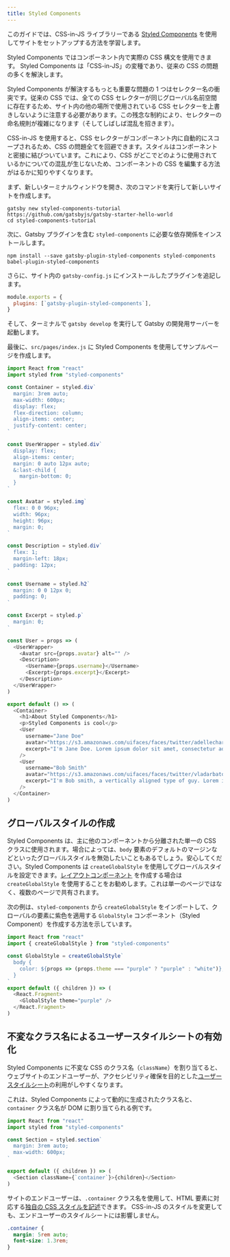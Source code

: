 ```yaml
---
title: Styled Components
---
```


このガイドでは、CSS-in-JS ライブラリーである [Styled Components](https://www.styled-components.com/) を使用してサイトをセットアップする方法を学習します。

Styled Components ではコンポーネント内で実際の CSS 構文を使用できます。 Styled Components は「CSS-in-JS」の変種であり、従来の CSS の問題の多くを解決します。

Styled Components が解決するもっとも重要な問題の 1 つはセレクター名の衝突です。従来の CSS では、全ての CSS セレクターが同じグローバル名前空間に存在するため、サイト内の他の場所で使用されている CSS セレクターを上書きしないように注意する必要があります。この残念な制約により、セレクターの命名規則が複雑になります（そしてしばしば混乱を招きます）。

CSS-in-JS を使用すると、CSS セレクターがコンポーネント内に自動的にスコープされるため、CSS の問題全てを回避できます。スタイルはコンポーネントと密接に結びついています。これにより、CSS がどこでどのように使用されているかについての混乱が生じないため、コンポーネントの CSS を編集する方法がはるかに知りやすくなります。

<EggheadEmbed
  lessonLink="https://egghead.io/lessons/gatsby-style-gatsby-sites-with-styled-components"
  lessonTitle="Style Gatsby sites with styled-components"
/>

まず、新しいターミナルウィンドウを開き、次のコマンドを実行して新しいサイトを作成します。

```shell
gatsby new styled-components-tutorial https://github.com/gatsbyjs/gatsby-starter-hello-world
cd styled-components-tutorial
```

次に、Gatsby プラグインを含む `styled-components` に必要な依存関係をインストールします。

```shell
npm install --save gatsby-plugin-styled-components styled-components babel-plugin-styled-components
```

さらに、サイト内の `gatsby-config.js` にインストールしたプラグインを追記します。

```javascript:title=gatsby-config.js
module.exports = {
  plugins: [`gatsby-plugin-styled-components`],
}
```

そして、ターミナルで `gatsby develop` を実行して Gatsby の開発用サーバーを起動します。

最後に、`src/pages/index.js` に Styled Components を使用してサンプルページを作成します。

```jsx:title=src/pages/index.js
import React from "react"
import styled from "styled-components"

const Container = styled.div`
  margin: 3rem auto;
  max-width: 600px;
  display: flex;
  flex-direction: column;
  align-items: center;
  justify-content: center;
`

const UserWrapper = styled.div`
  display: flex;
  align-items: center;
  margin: 0 auto 12px auto;
  &:last-child {
    margin-bottom: 0;
  }
`

const Avatar = styled.img`
  flex: 0 0 96px;
  width: 96px;
  height: 96px;
  margin: 0;
`

const Description = styled.div`
  flex: 1;
  margin-left: 18px;
  padding: 12px;
`

const Username = styled.h2`
  margin: 0 0 12px 0;
  padding: 0;
`

const Excerpt = styled.p`
  margin: 0;
`

const User = props => (
  <UserWrapper>
    <Avatar src={props.avatar} alt="" />
    <Description>
      <Username>{props.username}</Username>
      <Excerpt>{props.excerpt}</Excerpt>
    </Description>
  </UserWrapper>
)

export default () => (
  <Container>
    <h1>About Styled Components</h1>
    <p>Styled Components is cool</p>
    <User
      username="Jane Doe"
      avatar="https://s3.amazonaws.com/uifaces/faces/twitter/adellecharles/128.jpg"
      excerpt="I'm Jane Doe. Lorem ipsum dolor sit amet, consectetur adipisicing elit."
    />
    <User
      username="Bob Smith"
      avatar="https://s3.amazonaws.com/uifaces/faces/twitter/vladarbatov/128.jpg"
      excerpt="I'm Bob smith, a vertically aligned type of guy. Lorem ipsum dolor sit amet, consectetur adipisicing elit."
    />
  </Container>
)
```

## グローバルスタイルの作成

Styled Components は、主に他のコンポーネントから分離された単一の CSS クラスに使用されます。場合によっては、`body` 要素のデフォルトのマージンなどといったグローバルスタイルを無効したいこともあるでしょう。安心してください。Styled Components は `createGlobalStyle` を使用してグローバルスタイルを設定できます。[レイアウトコンポーネント](/docs/layout-components/) を作成する場合は `createGlobalStyle` を使用することをお勧めします。これは単一のページではなく、複数のページで共有されます。

次の例は、`styled-components` から `createGlobalStyle` をインポートして、クローバルの要素に紫色を適用する `GlobalStyle` コンポーネント（Styled Component）を作成する方法を示しています。

```jsx:title=src/components/layout.js
import React from "react"
import { createGlobalStyle } from "styled-components"

const GlobalStyle = createGlobalStyle`
  body {
    color: ${props => (props.theme === "purple" ? "purple" : "white")};
  }
`
export default ({ children }) => (
  <React.Fragment>
    <GlobalStyle theme="purple" />
  </React.Fragment>
)
```

## 不変なクラス名によるユーザースタイルシートの有効化

Styled Components に不変な CSS のクラス名（`className`）を割り当てると、ウェブサイトのエンドユーザーが、アクセシビリティ確保を目的とした[ユーザースタイルシート](https://www.viget.com/articles/inline-styles-user-style-sheets-and-accessibility/)の利用がしやすくなります。

これは、Styled Components によって動的に生成されたクラス名と、`container` クラス名が DOM に割り当てられる例です。

```jsx:title=src/components/container.js
import React from "react"
import styled from "styled-components"

const Section = styled.section`
  margin: 3rem auto;
  max-width: 600px;
`

export default ({ children }) => (
  <Section className={`container`}>{children}</Section>
)
```

サイトのエンドユーザーは、`.container` クラス名を使用して、HTML 要素に対応する[独自の CSS スタイルを記述](https://mediatemple.net/blog/tips/bend-websites-css-will-stylish-stylebot/)できます。 CSS-in-JS のスタイルを変更しても、エンドユーザーのスタイルシートには影響しません。

```css:title=user-stylesheet.css
.container {
  margin: 5rem auto;
  font-size: 1.3rem;
}
```
